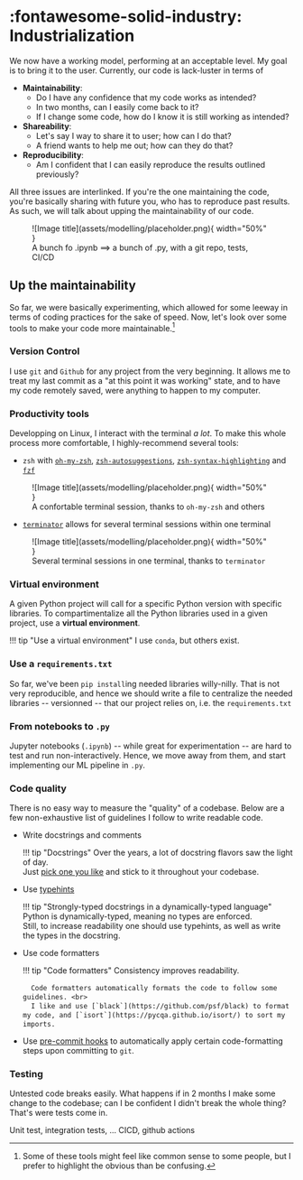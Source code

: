 # :fontawesome-solid-industry: Industrialization

We now have a working model, performing at an acceptable level. My goal is to bring it to the user.
Currently, our code is lack-luster in terms of

- **Maintainability**:
    - Do I have any confidence that my code works as intended?
    - In two months, can I easily come back to it? 
    - If I change some code, how do I know it is still working as intended?
- **Shareability**: 
    - Let's say I way to share it to user; how can I do that?
    - A friend wants to help me out; how can they do that?
- **Reproducibility**: 
    - Am I confident that I can easily reproduce the results outlined previously?

All three issues are interlinked.
If you're the one maintaining the code, you're basically sharing with future you, who has to reproduce past results.
As such, we will talk about upping the maintainability of our code.

<figure markdown="span">
  ![Image title](assets/modelling/placeholder.png){ width="50%" }
  <figcaption>A bunch fo .ipynb ==> a bunch of .py, with a git repo, tests, CI/CD</figcaption>
</figure>

## Up the maintainability

So far, we were basically experimenting, which allowed for some leeway in terms of coding practices for the sake of speed.
Now, let's look over some tools to make your code more maintainable.[^1]

[^1]: Some of these tools might feel like common sense to some people, but I prefer to highlight the obvious than be confusing.

### Version Control

I use `git` and `Github` for any project from the very beginning. 
It allows me to treat my last commit as a "at this point it was working" state, and to have my code remotely saved, were anything to happen to my computer.

### Productivity tools

Developping on Linux, I interact with the terminal _a lot_. To make this whole process more comfortable, I highly-recommend several tools:

- `zsh` with [`oh-my-zsh`](https://ohmyz.sh), [`zsh-autosuggestions`](https://github.com/zsh-users/zsh-autosuggestions), [`zsh-syntax-highlighting`](https://github.com/zsh-users/zsh-syntax-highlighting) and [`fzf`](https://github.com/junegunn/fzf)

<figure markdown="span">
  ![Image title](assets/modelling/placeholder.png){ width="50%" }
  <figcaption>A confortable terminal session, thanks to <code>oh-my-zsh</code> and others</figcaption>
</figure>

- [`terminator`](https://gnome-terminator.org) allows for several terminal sessions within one terminal

<figure markdown="span">
  ![Image title](assets/modelling/placeholder.png){ width="50%" }
  <figcaption>Several terminal sessions in one terminal, thanks to <code>terminator</code></figcaption>
</figure>

### Virtual environment

A given Python project will call for a specific Python version with specific libraries.
To compartimentalize all the Python libraries used in a given project, use a **virtual environment**.

!!! tip "Use a virtual environment"
    I use `conda`, but others exist.

### Use a `requirements.txt`

So far, we've been `pip install`ing needed libraries willy-nilly. 
That is not very reproducible, and hence we should write a file to centralize the needed libraries -- versionned -- that our project relies on, i.e. the `requirements.txt`

### From notebooks to `.py`

Jupyter notebooks (`.ipynb`) -- while great for experimentation -- are hard to test and run non-interactively. 
Hence, we move away from them, and start implementing our ML pipeline in `.py`.

### Code quality

There is no easy way to measure the "quality" of a codebase.
Below are a few non-exhaustive list of guidelines I follow to write readable code.

- Write docstrings and comments

    !!! tip "Docstrings"
        Over the years, a lot of docstring flavors saw the light of day. <br>
        Just [pick one you like](https://docs.dasch.swiss/latest/DSP-TOOLS/developers/code-quality-tools/python-docstring-formatting/) and stick to it throughout your codebase.

- Use [typehints](https://docs.python.org/3/library/typing.html)

    !!! tip "Strongly-typed docstrings in a dynamically-typed language"
        Python is dynamically-typed, meaning no types are enforced. <br>
        Still, to increase readability one should use typehints, as well as write the types in the docstring.

- Use code formatters

    !!! tip "Code formatters"
        Consistency improves readability.
        
        Code formatters automatically formats the code to follow some guidelines. <br>
        I like and use [`black`](https://github.com/psf/black) to format my code, and [`isort`](https://pycqa.github.io/isort/) to sort my imports.

- Use [pre-commit hooks](https://pre-commit.com/) to automatically apply certain code-formatting steps upon committing to `git`.

### Testing

Untested code breaks easily. What happens if in 2 months I make some change to the codebase; can I be confident I didn't break the whole thing?
That's were tests come in.

Unit test, integration tests, ...
CICD, github actions